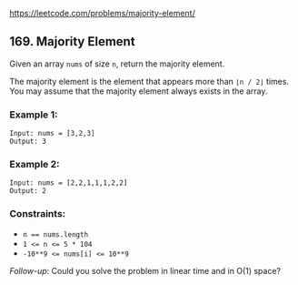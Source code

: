 https://leetcode.com/problems/majority-element/

## 169. Majority Element

Given an array `nums` of size `n`, return the majority element.

The majority element is the element that appears more than `⌊n / 2⌋` times. You may assume that the majority element always exists in the array.

### Example 1:

```
Input: nums = [3,2,3]
Output: 3
```

### Example 2:

```
Input: nums = [2,2,1,1,1,2,2]
Output: 2
```
 

### Constraints:

- `n == nums.length`
- `1 <= n <= 5 * 104`
- `-10**9 <= nums[i] <= 10**9`
 
*Follow-up*: Could you solve the problem in linear time and in O(1) space?
